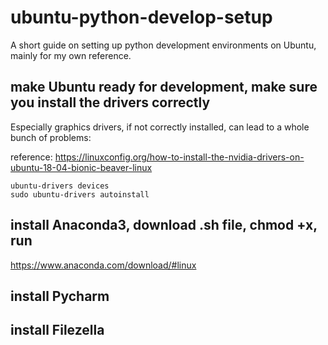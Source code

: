 # ubuntu-python-develop-setup
A short guide on setting up python development environments on Ubuntu, mainly for my own reference. 

## make Ubuntu ready for development, make sure you install the drivers correctly
Especially graphics drivers, if not correctly installed, can lead to a whole bunch of problems:

reference: https://linuxconfig.org/how-to-install-the-nvidia-drivers-on-ubuntu-18-04-bionic-beaver-linux
```
ubuntu-drivers devices
sudo ubuntu-drivers autoinstall
```

## install Anaconda3, download .sh file, chmod +x, run
https://www.anaconda.com/download/#linux

## install Pycharm 
## install Filezella
